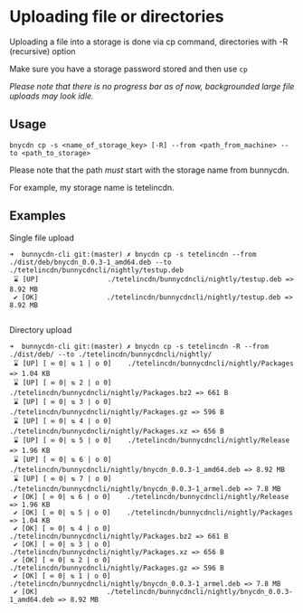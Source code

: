 # Uploading file or directories

Uploading a file into a storage is done via cp command, directories with -R (recursive) option

Make sure you have a storage password stored and then use `cp`

*Please note that there is no progress bar as of now, backgrounded large file uploads may look idle.*

## Usage
```console
bnycdn cp -s <name_of_storage_key> [-R] --from <path_from_machine> --to <path_to_storage>
```

Please note that the path *must* start with the storage name from bunnycdn.

For example, my storage name is tetelincdn.

## Examples

Single file upload
```console
➜  bunnycdn-cli git:(master) ✗ bnycdn cp -s tetelincdn --from ./dist/deb/bnycdn_0.0.3-1_amd64.deb --to ./tetelincdn/bunnycdncli/nightly/testup.deb 
 ⌛ [UP]                 ./tetelincdn/bunnycdncli/nightly/testup.deb => 8.92 MB
 ✔ [OK]                 ./tetelincdn/bunnycdncli/nightly/testup.deb => 8.92 MB
 
```

Directory upload
```console
➜  bunnycdn-cli git:(master) ✗ bnycdn cp -s tetelincdn -R --from ./dist/deb/ --to ./tetelincdn/bunnycdncli/nightly/           
 ⌛ [UP] [ ∞ 0| ⇅ 1 | o 0]    ./tetelincdn/bunnycdncli/nightly/Packages => 1.04 KB
 ⌛ [UP] [ ∞ 0| ⇅ 2 | o 0]    ./tetelincdn/bunnycdncli/nightly/Packages.bz2 => 661 B
 ⌛ [UP] [ ∞ 0| ⇅ 3 | o 0]    ./tetelincdn/bunnycdncli/nightly/Packages.gz => 596 B
 ⌛ [UP] [ ∞ 0| ⇅ 4 | o 0]    ./tetelincdn/bunnycdncli/nightly/Packages.xz => 656 B
 ⌛ [UP] [ ∞ 0| ⇅ 5 | o 0]    ./tetelincdn/bunnycdncli/nightly/Release => 1.96 KB
 ⌛ [UP] [ ∞ 0| ⇅ 6 | o 0]    ./tetelincdn/bunnycdncli/nightly/bnycdn_0.0.3-1_amd64.deb => 8.92 MB
 ⌛ [UP] [ ∞ 0| ⇅ 7 | o 0]    ./tetelincdn/bunnycdncli/nightly/bnycdn_0.0.3-1_armel.deb => 7.8 MB
 ✔ [OK] [ ∞ 0| ⇅ 6 | o 0]    ./tetelincdn/bunnycdncli/nightly/Release => 1.96 KB
 ✔ [OK] [ ∞ 0| ⇅ 5 | o 0]    ./tetelincdn/bunnycdncli/nightly/Packages => 1.04 KB
 ✔ [OK] [ ∞ 0| ⇅ 4 | o 0]    ./tetelincdn/bunnycdncli/nightly/Packages.bz2 => 661 B
 ✔ [OK] [ ∞ 0| ⇅ 3 | o 0]    ./tetelincdn/bunnycdncli/nightly/Packages.xz => 656 B
 ✔ [OK] [ ∞ 0| ⇅ 2 | o 0]    ./tetelincdn/bunnycdncli/nightly/Packages.gz => 596 B
 ✔ [OK] [ ∞ 0| ⇅ 1 | o 0]    ./tetelincdn/bunnycdncli/nightly/bnycdn_0.0.3-1_armel.deb => 7.8 MB
 ✔ [OK]                 ./tetelincdn/bunnycdncli/nightly/bnycdn_0.0.3-1_amd64.deb => 8.92 MB
```
